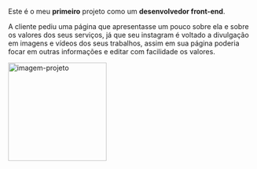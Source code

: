 Este é o meu **primeiro** projeto como um **desenvolvedor front-end**.

A cliente pediu uma página que apresentasse um pouco sobre ela e sobre os valores dos seus serviços, já que seu instagram é voltado a divulgação em imagens e vídeos dos seus trabalhos,
assim em sua página poderia focar em outras informações e editar com facilidade os valores.


<img src="![image](https://github.com/felipefranco-dev/Bruna-Fernanda-Studio/assets/147174853/e6c19588-12ef-49d2-8992-5e534684cff6)" alt="imagem-projeto" width="200px">
